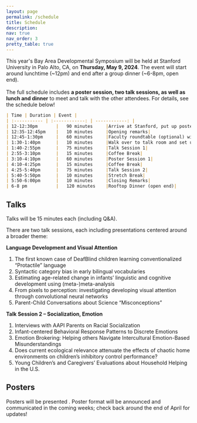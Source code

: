 ```yaml
---
layout: page
permalink: /schedule
title: Schedule
description: 
nav: true
nav_order: 3
pretty_table: true
---
```


This year's Bay Area Developmental Symposium will be held at Stanford University in Palo Alto, CA, on <b>Thursday, May 9, 2024</b>. The event will start around lunchtime (~12pm) and end after a group dinner (~6-8pm, open end).
<br><br>
The full schedule includes <b>a poster session, two talk sessions, as well as lunch and dinner</b> to meet and talk with the other attendees. For details, see the schedule below!

```markdown
| Time | Duration | Event |
| :----------- | :------------: | ------------: |
| 12-12:30pm       |   90 minutes     |Arrive at Stanford, put up posters, and choose from lunch options|
| 12:35-12:45pm    |   10 minutes     |Opening remarks|
| 12:45-1:30pm     |   60 minutes     |Faculty roundtable (optional) with lunch|
| 1:30-1:40pm      |   10 minutes     |Walk over to talk room and set up any talk equipment |
| 1:40-2:55pm      |   75 minutes     |Talk Session 1|
| 2:55-3:10pm      |   15 minutes     |Coffee Break|
| 3:10-4:10pm      |   60 minutes     |Poster Session 1|
| 4:10-4:25pm      |   15 minutes     |Coffee Break|
| 4:25-5:40pm      |   75 minutes     |Talk Session 2|
| 5:40-5:50pm      |   10 minutes     |Stretch Break|
| 5:50-6:00pm      |   10 minutes     |Closing Remarks|
| 6-8 pm           |   120 minutes    |Rooftop Dinner (open end)|
```

<h2>Talks</h2>
Talks will be 15 minutes each (including Q&A).

There are two talk sessions, each including presentations centered around a broader theme:

<b>Language Development and Visual Attention</b>
<ol>
    <li>The first known case of DeafBlind children learning conventionalized “Protactile” language</li>
    <li>Syntactic category bias in early bilingual vocabularies</li>
    <li>Estimating age-related change in infants’ linguistic and cognitive development using (meta-)meta-analysis</li>
    <li>From pixels to perception: investigating developing visual attention through convolutional neural networks</li>
    <li>Parent-Child Conversations about Science “Misconceptions”</li>
</ol>

<b>Talk Session 2 – Socialization, Emotion</b>
<ol>
    <li>Interviews with AAPI Parents on Racial Socialization</li>
    <li>Infant-centered Behavioral Response Patterns to Discrete Emotions</li>
    <li>Emotion Brokering: Helping others Navigate Intercultural Emotion-Based Misunderstandings</li>
    <li>Does current ecological relevance attenuate the effects of chaotic home environments on children’s inhibitory control performance?</li>
    <li>Young Children’s and Caregivers’ Evaluations about Household Helping in the U.S.</li>
</ol>

<h2>Posters</h2>
Posters will be presented . Poster format will be announced and communicated in the coming weeks; check back around the end of April for updates!